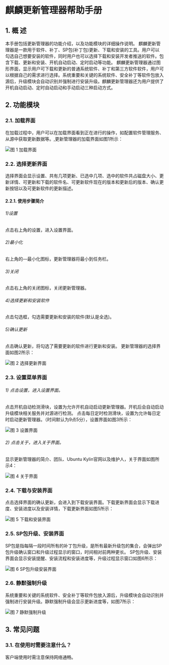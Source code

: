 # 麒麟更新管理器帮助手册

## 1. 概 述
本手册包括更新管理器的功能介绍，以及功能模块的详细操作说明。
麒麟更新管理器是一款用于软件、补丁、SP包(补丁包)更新、下载和安装的工具。用户可以勾选自己想要安装的软件，同时用户也可以选择下载和安装开发者推送的软件。包含下载、更新和安装、开机自动启动、定时启动等功能。
麒麟更新管理器通过图形界面，显示用户可下载和更新的普通系统软件、补丁和第三方软件软件，用户可以根据自己的需求进行选择。系统重要和关键的系统软件、安全补丁等软件包放入源后，升级模块会自动识别并强制进行安装升级。麒麟更新管理器还为用户提供了开机自动启动、定时自动启动和手动启动三种启动方式。
## 2. 功能模块
### 2.1. 加载界面
 在加载过程中，用户可以在加载界面看到正在进行的操作，如配置软件管理服务、从源中获取更新数据等。,更新管理器的加载界面如图1所示：

![图 1 加载界面](image/1.png)
### 2.2. 选择更新界面
选择界面会显示设置、共有几项更新、已选中几项、选中的软件共占磁盘大小、更新详情、可更新和下载的软件名、可更新软件现在的版本和更新后的版本、确认更新按钮以及可更新软件的更新描述。
#### 2.2.1. 使用步骤简介
###### 1)设置
点击右上角的设置，进入设置界面。
###### 2)最小化
右上角的—最小化图标，更新管理器将最小到任务栏。
###### 3)关闭
点击右上角的关闭图标，关闭更新管理器。
###### 4)选择更新和安装软件
点击勾选框，勾选需要更新和安装的软件(默认是全选)。
###### 5)确认更新
点击确认更新，将勾选了需要更新的软件进行更新和安装。
 更新管理器的选择界面如图2所示：


![图 2 选择更新界面](image/2.png)
### 2.3. 设置菜单界面
###### 1) 点击设置，进入设置界面。
点击开机自动检测滑块，设置为允许开机自动启动更新管理器。开机后会自动启动升级模块相关服务并对源进行检测。
点击每日定时检测滑块，设置为允许每日定时启动更新管理器。（时间默认为9点5分），设置界面如图3所示：

![图 3 设置界面](image/3.png)
###### 2) 点击关于，进入关于界面。
显示更新管理器的简介、团队、Ubuntu Kylin官网以及维护人，关于界面如图所示4：

![图 4 关于界面](image/4.png)
### 2.4. 下载与安装界面
点击选择界面的确认更新，会进入到下载安装界面。下载更新界面会显示下载进度、安装进度以及安装详情，下载更新界面如图5所示：


![图 5 下载和安装界面](image/5.png)
### 2.5. SP包升级、安装界面
SP包是指每隔一段时间所有的补丁包升级，是所有最新升级包的集合，会弹出SP包升级确认窗口和升级过程显示的窗口，时间相对前两种更长。
SP包升级、安装界面会显示安装提醒、安装流程和安装进度等，升级过程显示窗口如图6所示：


![图 6 SP包升级安装界面](image/6.png)
### 2.6. 静默强制升级
系统重要和关键的系统软件、安全补丁等软件包放入源后，升级模块会自动识别并强制进行安装升级。静默强制升级会显示更新进度等，如图7所示：

![图 7 静默强制升级](image/7.png)
## 3. 常见问题
### 3.1. 在使用时需要注意什么？
客户端使用时需注意保持网络通畅。
